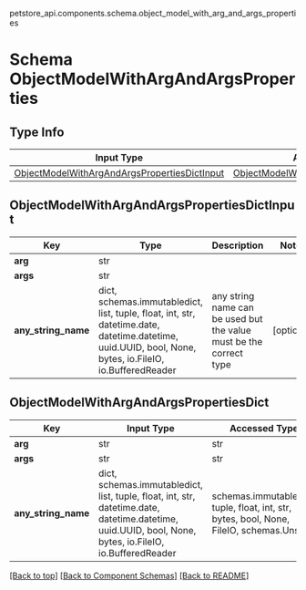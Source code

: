 petstore_api.components.schema.object_model_with_arg_and_args_properties
# Schema ObjectModelWithArgAndArgsProperties

## Type Info
Input Type | Accessed Type | Description | Notes
------------ | ------------- | ------------- | -------------
[ObjectModelWithArgAndArgsPropertiesDictInput](#objectmodelwithargandargspropertiesdictinput) | [ObjectModelWithArgAndArgsPropertiesDict](#objectmodelwithargandargspropertiesdict) |  |

## ObjectModelWithArgAndArgsPropertiesDictInput
Key | Type |  Description | Notes
------------ | ------------- | ------------- | -------------
**arg** | str |  |
**args** | str |  |
**any_string_name** | dict, schemas.immutabledict, list, tuple, float, int, str, datetime.date, datetime.datetime, uuid.UUID, bool, None, bytes, io.FileIO, io.BufferedReader | any string name can be used but the value must be the correct type | [optional]

## ObjectModelWithArgAndArgsPropertiesDict
Key | Input Type | Accessed Type | Description | Notes
------------ | ------------- | ------------- | ------------- | -------------
**arg** | str | str |  |
**args** | str | str |  |
**any_string_name** | dict, schemas.immutabledict, list, tuple, float, int, str, datetime.date, datetime.datetime, uuid.UUID, bool, None, bytes, io.FileIO, io.BufferedReader | schemas.immutabledict, tuple, float, int, str, bytes, bool, None, FileIO, schemas.Unset | any string name can be used but the value must be the correct type | [optional] typed value is accessed with the get_additional_property_ method

[[Back to top]](#top) [[Back to Component Schemas]](../../../README.md#Component-Schemas) [[Back to README]](../../../README.md)
